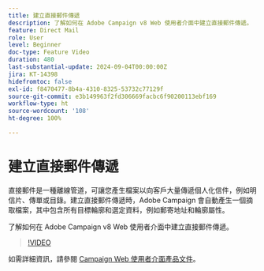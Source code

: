 ```yaml
---
title: 建立直接郵件傳遞
description: 了解如何在 Adobe Campaign v8 Web 使用者介面中建立直接郵件傳遞。
feature: Direct Mail
role: User
level: Beginner
doc-type: Feature Video
duration: 480
last-substantial-update: 2024-09-04T00:00:00Z
jira: KT-14398
hidefromtoc: false
exl-id: f8470477-8b4a-4310-8325-53732c77129f
source-git-commit: e3b149963f2fd306669facbc6f90200113ebf169
workflow-type: ht
source-wordcount: '108'
ht-degree: 100%

---
```


# 建立直接郵件傳遞

直接郵件是一種離線管道，可讓您產生檔案以向客戶大量傳遞個人化信件，例如明信片、傳單或目錄。建立直接郵件傳遞時，Adobe Campaign 會自動產生一個摘取檔案，其中包含所有目標輪廓和選定資料，例如郵寄地址和輪廓屬性。

了解如何在 Adobe Campaign v8 Web 使用者介面中建立直接郵件傳遞。

>[!VIDEO](https://video.tv.adobe.com/v/3433316/?learn=on)

如需詳細資訊，請參閱 [Campaign Web 使用者介面產品文件](https://experienceleague.adobe.com/zh-hant/docs/campaign-web/v8/msg/direct-mail/gs-direct-mail)。
